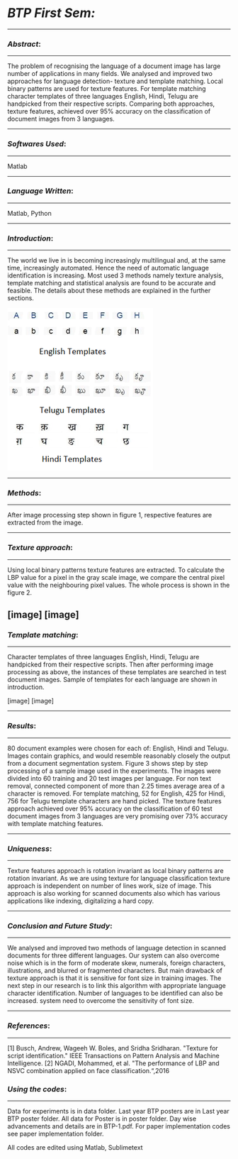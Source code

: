 # ***BTP First Sem:***

----------
### *Abstract*:

----------

The problem of recognising the language of a document image has large number of applications in many fields. We analysed and improved two approaches for language detection- texture and template matching. Local binary patterns are used for texture features. For template matching character templates of three languages English, Hindi, Telugu are handpicked from their respective scripts. Comparing both approaches, texture features, achieved over 95% accuracy on the classification of document images from 3 languages. 

-------------
### *Softwares Used*:

-------------
Matlab


-------------
### *Language Written*:

-------------
Matlab, Python


-------------
### *Introduction*:

-------------
The world we live in is becoming increasingly multilingual and, at the same time, increasingly automated. Hence the need of automatic language identification is increasing. Most used 3 methods namely texture analysis, template matching and statistical analysis are found to be accurate and feasible. The details about these methods are explained in the further sections.

![alt tag](https://raw.githubusercontent.com/manikantanallagatla/BTP-1/master/poster/Picture1.png)


-------------
### *Methods*:

-------------
After image processing step shown in figure 1, respective features are extracted from the image.

-------------
### *Texture approach*:

-------------
Using local binary patterns texture features are extracted. To calculate the LBP value for a pixel in the gray scale image, we compare the central pixel value with the neighbouring pixel values. The whole process is shown in the figure 2.

[image]
[image]
-------------
### *Template matching*:

-------------
Character templates of three languages English, Hindi, Telugu are handpicked from their respective scripts. Then after performing image processing as above, the instances of these templates are searched in test document images. Sample of templates for each language are shown in introduction.

[image]
[image]

-------------

### *Results*:

-------------
80 document examples were chosen for each of: English, Hindi and Telugu. Images contain graphics, and would resemble reasonably closely the output from a document segmentation system. Figure 3 shows step by step processing of a sample image used in the experiments. The images were divided into 60 training and 20 test images per language. For non text removal, connected component of more than 2.25 times average area of a character is removed. For template matching, 52 for English, 425 for Hindi, 756 for Telugu template characters are hand picked. The texture features
approach achieved over 95% accuracy on the classification of 60 test document images from 3 languages are very promising over 73% accuracy with template matching features.

-------------

### *Uniqueness*:

-------------
Texture features approach is rotation invariant as local binary patterns are rotation invariant. As we are using
texture for language classification texture approach is independent on number of lines work, size of image. This approach is also working for scanned documents also which has various applications like indexing, digitalizing a hard copy.

-------------

### *Conclusion and Future Study*:

-------------
We analysed and improved two methods of language detection in scanned documents for three different languages. Our system can also overcome noise which is in the form of moderate skew, numerals, foreign characters, illustrations, and blurred or fragmented characters. But main drawback of texture approach is that it is sensitive for font size in training images. The next step in our research is to link this algorithm with appropriate language character identification. Number of languages to be identified can also be increased. system need to overcome the sensitivity of font size.

-------------
### *References*:

-------------
[1] Busch, Andrew, Wageeh W. Boles, and Sridha Sridharan. "Texture for script identification." IEEE Transactions on Pattern Analysis and Machine Intelligence. [2] NGADI, Mohammed, et al. "The performance of LBP and NSVC combination applied on face classification.“,2016

### *Using the codes*:

-------------
Data for experiments is in data folder.
Last year BTP posters are in Last year BTP poster folder.
All data for Poster is in poster folder.
Day wise advancements and details are in BTP-1.pdf.
For paper implementation codes see paper implementation folder.

All codes are edited using Matlab, Sublimetext
